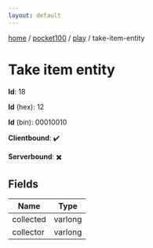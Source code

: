 ```yaml
---
layout: default
---
```


[home](/)  /  [pocket100](/protocol/pocket100)  /  [play](/protocol/pocket100/play)  /  take-item-entity

# Take item entity

**Id**: 18

**Id** (hex): 12

**Id** (bin): 00010010

**Clientbound**: ✔️

**Serverbound**: ✖️

## Fields

Name | Type
---|---
collected | varlong
collector | varlong

